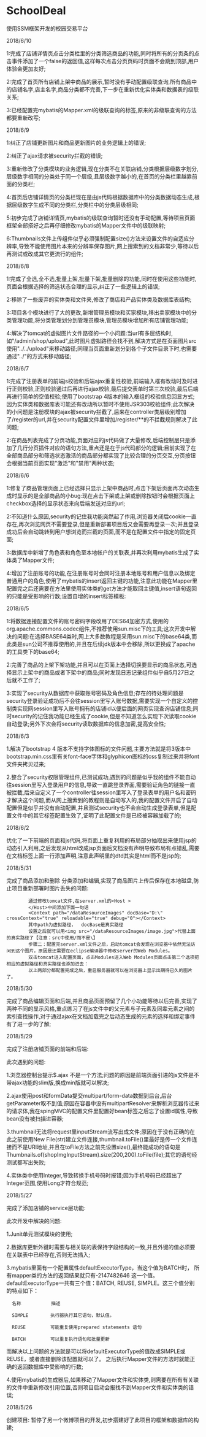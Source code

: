 # SchoolDeal
使用SSM框架开发的校园交易平台

2018/6/10

1:完成了店铺详情页点击分类栏里的分类筛选商品的功能,同时将所有的分页条的点击事件添加了一个false的返回值,这样每次点击分页页码时页面不会跳到顶部,用户体验会更加友好;

2:完成了首页所有店铺上架中商品的展示,暂时没有手动配置级联查询,所有商品中的店铺名字,店主名字,商品分类都不完善,下一步在重新优化实体类和数据表的级联关系;

3:已经配置完mybatis的Mapper.xml的级联查询的标签,原来的非级联查询的方法都要重新改写;

2018/6/9

1:纠正了店铺更新图片和商品更新图片的业务逻辑上的错误;

2:纠正了ajax请求被security拦截的错误;

3:重新修改了分类模块的业务逻辑,现在分类不在关联店铺,分类根据层级数字划分,层级数字相同的分类处于同一个层级,且层级数字越小的,在首页的分类栏里越靠前面的分类栏;

4:首页后店铺详情页的分类栏现在是由js代码根据数据库中的分类数据动态生成,根据层级数字生成不同的分类栏,分类栏中的分类层级相同;

5:初步完成了店铺详情页,mybatis的级联查询暂时还没有手动配置,等待项目页面框架全部搭好之后再仔细修改mybatis的Mapper文件中的级联映射;

6:Thumbnails文件上传组件似乎必须强制配置size()方法来设置文件的自适应分辨率,导致不能使用图片本来的分辨率保存图片,网上搜索到的文档非常少,等待以后再测试或改成其它更流行的组件;


2018/6/8

1:完成了全选,全不选,批量上架,批量下架,批量删除的功能,同时在使用这些功能时,页面会根据选择的筛选状态合理的显示,纠正了一些逻辑上的错误;

2:移除了一些废弃的实体类和文件夹,修改了商店和产品实体类及数据库表结构;

3:项目各个模块进行了大的更改,新增管理员模块和买家模块,移出卖家模块中的分类管理功能,将分类管理划分到管理员模块,管理员模块增加所有店铺管理功能;

4:解决了tomcat的虚拟图片文件路径的一个小问题:当url有多层结构时,如"/admin/shop/upload",此时图片虚拟路径会找不到,解决方式是在页面图片src使用"../../upload"来移动路径;同理当页面重新划分到各个子文件目录下时,也需要通过"../"的方式来移动路径;

2018/6/7

1:完成了注册表单的前端js校验和后端ajax重复性校验,前端输入框有改动时及时进行正则校验,正则校验通过后再进行ajax校验,最后提交表单时第三次校验,最后后端再进行简单的空值校验;使用了bootstrap 4版本的输入框组的校验信息回显方式;因为实体类和数据库表可能还有改动所以暂时不使用JSR303校验组件;此次解决的小问题是注册模块的ajax被security拦截了,后来在controller类层级别增加了/register的url,并在security配置文件里增加/register/**的不拦截规则解决了此问题;

2:在商品列表完成了分页功能,页面对应的js代码做了大量修改,后端控制层只是添加了几行分页插件对应的语句方法,重点还是在于js代码部分的逻辑;目前实现了在全部商品部分和筛选状态激活的商品部分都实现了比较合理的分页交互,分页按钮会根据当前页面实现"激活"和"禁用"两种状态;

2018/6/6

1:修复了商品管理页面上已经选择只显示上架中商品时,点击下架后页面再次动态生成时显示的是全部商品的小bug:现在点击下架或上架或删除按钮时会根据页面上checkbox选择的显示状态来向后端发送对应的url; 

2:不知道什么原因,security的记住我功能突然起了作用,浏览器关闭后cookie一直存在,再次浏览网页不需要登录,但是重新部署项目后又会需要再登录一次;并且登录成功后会自动跳转到用户想浏览而拦截的页面,而不是在配置文件中指定的固定页面;

3:数据库中新增了角色表和角色至本地帐户的关联表,并再次利用mybatis生成了实体类了Mapper文件;

4:增加了注册账号的功能,在注册账号时会同时注册本地账号和用户信息以及绑定普通用户的角色,使用了mybatis的insert返回主键的功能,注意此功能在Mapper里配置完之后还需要在方法里使用实体类的get方法才能取回主键值,insert语句返回的只能是受影响的行数;设置自增的insert标签模板:  <insert id="insert" parameterType="com.kingguanzhang.pojo.Product" useGeneratedKeys="true" keyColumn="数据库中的字段名" keyProperty="实体类中的属性名">


2018/6/5 

1:将数据连接配置文件的账号密码字段改用了DES64加密方式,使用的org.apache.commons.codec组件,不推荐使用sun.misc下的工具;这次开发中解决的问题:在选择BASE64类时,网上大多数教程是采用sun.misc下的base64类,而此类是sun公司不推荐使用的,并且在后续jdk版本中会移除,所以更换成了apache的工具类下的base64;
         
2:完善了商品的上架下架功能,并且可以在页面上选择切换要显示的商品状态,可选择显示上架中的商品或者下架中的商品;同时发现日志记录组件似乎自5月27日之后就不工作了;
         
3:实现了security从数据库中获取账号密码及角色信息;存在的待处理问题是security登录验证成功后不会往session里写入账号数据,需要实现一个自定义的控制类实现网session里写入账号拥有的店铺id以便后面的网页实现查询店铺信息;同时security的记住我功能已经生成了cookie,但是不知道怎么实现下次读取cookie自动登录;另外下次会将security读取数据库的信息加密,提高安全性;


2018/6/3 

1.解决了bootstrap 4 版本不支持字体图标的文件问题,主要方法就是将3版本中bootstrap.min.css里有关font-face字体和glyphicon图标的css复制过来并将font文件夹拷贝过来;
         
2.整合了security权限管理组件,已测试成功,遇到的问题是似乎我的组件不能自动往session里写入登录用户的信息,导致一直跳登录界面,需要验证角色的链接一直被拦截,后来自定义了一个controller往session里写入了登录表单的用户名和密码才解决这个问题,而从网上搜索到的教程则是自动写入的,我的配置文件开启了自动配置但是似乎并没有自动配置,并且测试security也不会自动生成登录表单,但是配置文件中的其它标签配置生效了,证明了此配置文件是已经被容器加载了的;    

2018/6/2 

优化了一下前端的页面和js代码,将页面上重复利用的布局部分抽取出来使用jsp的动态引入利用,之后发现从html改成jsp页面后文档没有声明导致布局有点错乱,需要在文档<html>标签上面一行添加声明<!DOCTYPE HTML PUBLIC "-//W3C//DTD HTML 4.01 Transitional//EN" "http://www.w3.org/TR/html4/loose.dtd">,注意此声明里的dtd其实是html而不是jsp的;

2018/5/31 

完成了商品添加和删除 分类添加和编辑,实现了商品图片上传后保存在本地磁盘,防止项目重新部署时图片丢失的问题:
            
            通过修改tomcat文件,在server.xml的<Host >          
            </Host>中间添加下面一句话
            <Context path="/dataResourceImages" docBase="D:\" crossContext="true" reloadable="true" debug="0"></Context>  
            其中path为虚拟路径，  docBase是真实路径
            设置之后就可以用<img src="/dataResourceImages/image.jpg">代替上面的真实路径了【注意：src中使用/而不是\】
            步骤二：配置完server.xml文件之后，启动tomcat会发现在浏览器中依然无法访问到这个图片，原因是还需要在eclipse编译器中修改server的Web Modules。
            双击tomcat进入配置页面，点击Modules进入Web Modules页面点击第二个选项把相应的虚拟路径和真实路径也添加进去：
            以上两部分都配置完成之后，重启服务器就可以在浏览器上显示出期待已久的图片了。

2018/5/30 

完成了商品编辑页面和后端,并且商品页面预留了几个小功能等待以后完善,实现了两种不同的显示风格,重点练习了在js文件中的父元素与子元素及同辈元素之间的索引查找操作,对于通过ajax在文档加载完之后动态生成的元素的选择和绑定事件有了进一步的了解;

2018/5/29 

完成了注册店铺页面的前端和后端:

此次遇到的问题:

1.浏览器控制台提示$.ajax 不是一个方法;问题的原因是前端页面引进的js文件是不带ajax功能的slim版,换成min版就可以解决;

2.ajax使用post和formData提交multipart/form-data数据到后台,后台getParameter取不到值;原因在容器中没有multipartResolver来解析浏览器传过来的请求体,我在spingMVC的配置文件里配置好bean标签之后忘了设置id属性,导致bean没有被扫描进容器;

3.thumbnail无法将request里inputStream流写出成文件;原因在于没有正确的在此之前使用New File(str)建立文件连接,thumbnail.toFile()里最好是传一个文件连接而不是URI地址,并且在toFile方法之前先设置size(),最终能成功的语句是Thumbnails.of(shopImgInputStream).size(200,200).toFile(file);其它的语句经测试都写出失败;

4.实体类中使用Integer,导致转换手机号码时报错;因为手机号码已经超出了Integer范围,使用Long才符合规范;

2018/5/27 

完成了添加店铺的service层功能:

此次开发中解决的问题:

1.Junit单元测试模块的使用;

2.数据库更新外键时需要与相关联的表保持字段结构的一致,并且外键的值必须要在关联表中已经存在,否则无法插入;

3.mybatis里面有一个配置属性defaultExecutorType，当这个值为BATCH时， 所有mapper类的方法的返回结果就只有-2147482646 这一个值。defaultExecutorType一共有三个值：BATCH, REUSE, SIMPLE。这三个值分别的特点如下：
  
      名称           描述
      
      SIMPLE        执行器执行其它语句，默认值。
        
      REUSE         可能重复使用prepared statements 语句
      
      BATCH         可以重复执行语句和批量更新    

  
  
而解决以上问题的方法就是可以将defaultExecutorType的值改成SIMPLE或REUSE，或者直接删除该配置就可以了。 
之后执行Mapper文件的方法时就能正确的返回数据库中受影响的行数;

4.使用mybatis的生成器后,如果移动了Mapper文件和实体类,则需要在所有有关联的文件中重新修改引用位置,否则项目启动会报找不到Mapper文件和实体类的错误;  

2018/5/26 

创建项目:
暂停了另一个微博项目的开发,初步搭建好了此项目的框架和数据库的构建;
